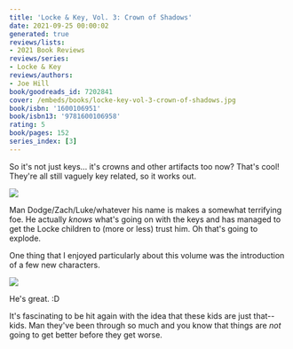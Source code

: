 ```yaml
---
title: 'Locke & Key, Vol. 3: Crown of Shadows'
date: 2021-09-25 00:00:02
generated: true
reviews/lists:
- 2021 Book Reviews
reviews/series:
- Locke & Key
reviews/authors:
- Joe Hill
book/goodreads_id: 7202841
cover: /embeds/books/locke-key-vol-3-crown-of-shadows.jpg
book/isbn: '1600106951'
book/isbn13: '9781600106958'
rating: 5
book/pages: 152
series_index: [3]
---
```

So it's not just keys... it's crowns and other artifacts too now? That's cool! They're all still vaguely key related, so it works out.  

![](/embeds/books/attachments/locke-and-key-3.2.png)  

<!--more-->

Man Dodge/Zach/Luke/whatever his name is makes a somewhat terrifying foe. He actually *knows* what's going on with the keys and has managed to get the Locke children to (more or less) trust him. Oh that's going to explode.  

One thing that I enjoyed particularly about this volume was the introduction of a few new characters.  

![](/embeds/books/attachments/locke-and-key-3.1.png)   

He's great. :D  

It's fascinating to be hit again with the idea that these kids are just that-- kids. Man they've been through so much and you know that things are *not* going to get better before they get worse.